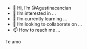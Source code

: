 - 👋 Hi, I’m @Agustinacancian
- 👀 I’m interested in ...
- 🌱 I’m currently learning ...
- 💞️ I’m looking to collaborate on ...
- 📫 How to reach me ...

<!---
Agustinacancian/Agustinacancian is a ✨ special ✨ repository because its `README.md` (this file) appears on your GitHub profile.
You can click the Preview link to take a look at your changes.
--->
   Te amo
